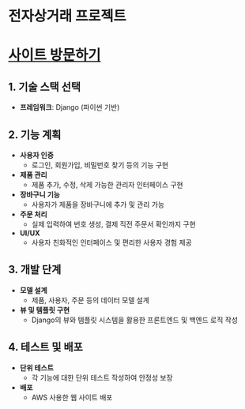 # 전자상거래 프로젝트
# [사이트 방문하기](http://3.35.118.166/)

## 1. 기술 스택 선택
- **프레임워크**: Django (파이썬 기반)

## 2. 기능 계획
- **사용자 인증**
  - 로그인, 회원가입, 비밀번호 찾기 등의 기능 구현
- **제품 관리**
  - 제품 추가, 수정, 삭제 가능한 관리자 인터페이스 구현
- **장바구니 기능**
  - 사용자가 제품을 장바구니에 추가 및 관리 가능
- **주문 처리**
  - 실제 입력하여 번호 생성, 결제 직전 주문서 확인까지 구현
- **UI/UX**
  - 사용자 친화적인 인터페이스 및 편리한 사용자 경험 제공

## 3. 개발 단계
- **모델 설계**
  - 제품, 사용자, 주문 등의 데이터 모델 설계
- **뷰 및 템플릿 구현**
  - Django의 뷰와 템플릿 시스템을 활용한 프론트엔드 및 백엔드 로직 작성

## 4. 테스트 및 배포
- **단위 테스트**
  - 각 기능에 대한 단위 테스트 작성하여 안정성 보장
- **배포**
  - AWS 사용한 웹 사이트 배포
